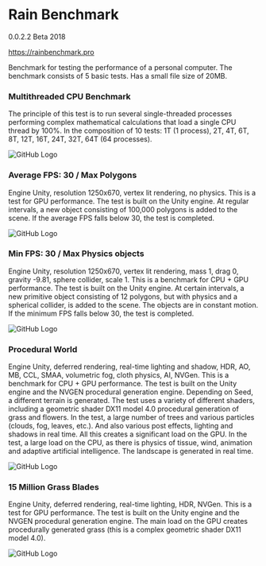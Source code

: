 # Rain Benchmark
0.0.2.2 Beta 2018

https://rainbenchmark.pro

Benchmark for testing the performance of a personal computer. 
The benchmark consists of 5 basic tests. Has a small file size of 20MB. 


### Multithreaded CPU Benchmark

The principle of this test is to run several single-threaded processes performing complex mathematical calculations that load a single CPU thread by 100%. In the composition of 10 tests: 1T (1 process), 2T, 4T, 6T, 8T, 12T, 16T, 24T, 32T, 64T (64 processes).

![GitHub Logo](https://lh3.googleusercontent.com/LsuAhF0y4d1yyYoucwMoViv0VBj-XCYpsa3IXDZKfWajQKhVSxrCsb3Bn05P1GeD9sQwWnrv69_3fO8TZixxpoXkbHCLVGsUUEgdL0m0FGKtjNPz2KZCzVmwn5D-LDhq0FxZY9B-0GOc-_ukoKN7EOLncysGJun0oR8k9rkK00ZLFN7wPndxkd4YCcg7_L-i92CZRsia3AmZ7ipZWMcHgPFg51D97DvrMpBFSgjAOq5zyJX0s7IrRcmAE1Alszq6HCuXNo4i-GOOIrd8x2iasX5eiy9rG4GqYcLw-1kxihrVZFvj5IIbuN5P_V5u8QkRF42wfC7eUWktLKmHF-EVlt6Rch5CgIfyyarVAZDG5fcYDjeFrpJss8oplSPf5nkksbHsYnqiH3FG_UtiuPlCUKUZwKcUkh34G-8o_4xVO_1bqroCVYRLDfOEVDDAAaxRRKsTxQaBbYKfguO13aHst-lxFNST2qF1c1wM8TGFFKefn9oeRrnNTOZNeVSfvCHghbGvIJnd7rw4AYDfxWprbjyvobHVNT2ccDVn000zeNcE68JTuWXGwPOPhZAdmHNZRujDYrUsY8j2BXItf1aN5VJCIgIBhRc0HxsVGys=w850-h657-no)


### Average FPS: 30 / Max Polygons

Engine Unity, resolution 1250x670, vertex lit rendering, no physics. 
This is a test for GPU performance. The test is built on the Unity engine. At regular intervals, a new object consisting of 100,000 polygons is added to the scene. If the average FPS falls below 30, the test is completed.

![GitHub Logo](https://lh3.googleusercontent.com/YZ4q_Wo8l3tqOx9QR9XNnkJizhCXg-HVrm-DTvuyCZu_yk7E47hv5LlP5yGN5eCQVe0B6TVqVaAY1Flx_LVHA1xxD-EvBDYwI0I6OnL5jTJYQd0WNtyf5k7rhEE35nZsCZf8kvp-Q1LptGmMXMHs5kHrQRye4FT5zYovf61ns9NtskfF_FtPP6TmWoJM1QI2CtIRU5LSQklHhwN4csNJ8_Zc1q3RqiKZQVLTWfn_qgF0EM5D9QNKKEAA-ym9BpcIr-eIBwNcmLSHy9g64GXm4bW0WXh89Mhem6Hk2LNkkhvOTE08nY3a0lR8-0IOVmnJsBWQ_OUVwEIfyYMvmYTdEJEMG4uXq6dBY_dGU-djVpwZxNutN4KbrWG5_x7Kl75dnJB8RWjbCkwGhTrhEjQzLWNk7aqy5KvuxSH4yzu2yUptD_s6t4xq8m-bozl66C1LvWjdgnfgVqWc6BFahulKFv91C6RAwwrTvBAskZALTZY-Y4lARlUngpC-YkzbjgUr-clXrlyhdpnfcrkBFHNx-gAdl-CRez05ZQwswGlbEDIG0fon0101SKlO7-eVWWBEy1dvymUdT2jWJJ7OWokKKuQB719TMKRi1MGJ1RA=w850-h456-no)


### Min FPS: 30 / Max Physics objects

Engine Unity, resolution 1250x670, vertex lit rendering, mass 1, drag 0, gravity -9.81, sphere collider, scale 1. 
This is a benchmark for CPU + GPU performance. The test is built on the Unity engine. At certain intervals, a new primitive object consisting of 12 polygons, but with physics and a spherical collider, is added to the scene. The objects are in constant motion. If the minimum FPS falls below 30, the test is completed.

![GitHub Logo](https://lh3.googleusercontent.com/t-RTSP3BLcuf7qQshgkHbdgYtdZM1dyTtm0MXtQ4h1YUL3ccfA0RquS1ojl_7wxeUqJM0OG5dwKUFMlAOMWCWg3DvN4mr7-mdlmOrKlt6WJ0lOD7zshOhrT-GXauw9QHiDXnuEW_tuXWNtXe58CMQyAuXdJYqW2v18hHSIuRQNNGqZVhL1Gnt76Wcp8fVFSBStCyz_krcATRTT0rw-ohfd34Mpre6Fqqf3RjiQKrj-rwjMc3ETUjb35xBBf8xypG05kQRdpfXT5kcLXe_V1Cp3tyaSIfsR72l06pVDadmoMVVhGUo0If7wEuYZDvkCBZ2dvb883VL-5vDc6AcjnUCkzqvgq5nSxBJAgPDw9BHNL7fZz8J9feoN4L0VNJbwf1HYiizh4wcr17E93AuRbgQ1aodjZQkSaYZYT2yExKlxTGy7wZejcdwwSm6_r0OIxIA_5MMBtRyOdmE7SIUWd61Ol8rOHWOymzJNxiZPvkdMucbbqpohXmtJYbN7a5LH1ykJ03vBfvNmdJ8NQ_OB7Fnl8BZOaU_kFVGUW47Bvzc-bJWI3uHUu7xcrymUkK6DEOeqIKZVBHYXnHE3u36Cdedj6G0rrjyrP0QwvLDTg=w850-h456-no)


### Procedural World

Engine Unity, deferred rendering, real-time lighting and shadow, HDR, AO, MB, CCL, SMAA, volumetric fog, cloth physics, AI, NVGen. 
This is a benchmark for CPU + GPU performance. The test is built on the Unity engine and the NVGEN procedural generation engine. Depending on Seed, a different terrain is generated. The test uses a variety of different shaders, including a geometric shader DX11 model 4.0 procedural generation of grass and flowers. In the test, a large number of trees and various particles (clouds, fog, leaves, etc.). And also various post effects, lighting and shadows in real time. All this creates a significant load on the GPU. In the test, a large load on the CPU, as there is physics of tissue, wind, animation and adaptive artificial intelligence. The landscape is generated in real time.

![GitHub Logo](https://lh3.googleusercontent.com/7-fM9wmg_FE1gnxdZHVw92sFM1qxk8KR2jp3aVvb9wQGfNH0fpq5g_mE5-Pi6u35ozoK_XZJR_hPeSGGNaMASmj6sG_PbAEGLpZ33Zjn3Od_Il9XmI4mnux565taT3hd3Iq2kGt8yLsPn63I61hy8sLwxhQ5oxpKPNcbWR1LY7D8f5y81bPLXfqJMketuqCocatrKMBZ5flgBqhQ8CcXJvgTmb9EHYd8CEwNZxCmYJzJvonRFMgIkkPDy9plpXtn7UOuPWRKHjjALMW5n3_gP2vU_zY2WkT7HU2qkWal_zCoMGDf49fJM3rbLuJgCGw-21D8eJ-ZEHzkC8rvUwdhbr3I4e2nmZmVOZIKPUAf_fid7wUHdKigkTfZdW1nutjMG8aMEifRzg7y0E7HKl1Zzi2KyHAG9Bnokg2YXceopjgCZ1sG_h5QqkvCDqb-jCUKB_YKXaZOpSUHXXFh_fqecC7GRsMpXU5EuubO2Qu20ZVqYJ09oX--21aDIf8sEm-3h1TdZUbwnayneiIXRkdxLo35jz6DI_G0u4d97SayLsfkZWwcEkFEVzKT9SvKEJmqwuGkoVJRjzygOksKVGoTTWB_jh0ls4aQzvWerUI=w850-h478-no)


### 15 Million Grass Blades

Engine Unity, deferred rendering, real-time lighting, HDR, NVGen. 
This is a test for GPU performance. The test is built on the Unity engine and the NVGEN procedural generation engine. The main load on the GPU creates procedurally generated grass (this is a complex geometric shader DX11 model 4.0).

![GitHub Logo](https://lh3.googleusercontent.com/M3C0bHqOPC-6NSKvoOT1F-ZQn8Eo9AOg2kz-J7s0qiY62oDZejAP5Oy0yT4Mxu99wN7W4xMuFsy7JxOd_AFYmkCXRKnxXq8ML-7OEKdZf_4i6sZd_XDR4fsr3dbd8415dQH8krtC6jYTwV--wIIuEK7DuUXBnTfoU1AibY-aQSvyG-mkbGJ3swgWFMoRseTtRzcUke-IkcGu8hOWQnm0f0LNZ2s3uzWaxkIQQKa9m1Ww-mvWmE3YuTOProLtWvx0OQZ6ZuWwJyip30Lub-4dKKu8ZdlI8yiz7bNhxs55hf6NYE-Qfx_0K8doLMWPo5WnIYQq_I1c4CeKTCX1nOJ1Epf8g05qy3jS8RNTu9coyx9_k5BXZhFsJDQ1g1bKH0ovtLW7doqabfHnHR1m5iTlf4wuKwl2-Y8rR8PCDe5hNTrKbjeKFfg9M0PAdaurtj2irZVrSe-aODRD7roHxEVQ_pvTsP-g37x6HDwhVxLux_pSZi1XnhqN5FaxjVSy-ZOAuG9cehf-Cf6SmkJO58VyA-7zGbr-BSP7MOPaqmrk4juZgBVNjBzhGr3Q9Alow_ismTptXMpUwanaHlo4SQbAvLo5PGqKQdVKP5IoHtk=w850-h478-no)
